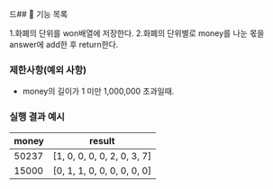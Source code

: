 드## 🚀 기능 목록

1.화폐의 단위를 won배열에 저장한다.
2.화폐의 단위별로 money를 나눈 몫을 answer에 add한 후 return한다.

### 제한사항(예외 사항)

- money의 길이가 1 미만 1,000,000 초과일때.

### 실행 결과 예시

| money | result |
| --- | --- |
| 50237	| [1, 0, 0, 0, 0, 2, 0, 3, 7] |
| 15000	| [0, 1, 1, 0, 0, 0, 0, 0, 0] |